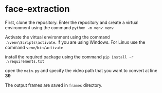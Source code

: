 # face-extraction
First, clone the repository. Enter the repository and create a virtual environment using the command `python -m venv venv`

Activate the virtual environment using the command `.\venv\Scripts\activate`. if you are using Windows. For Linux use the command `venv/bin/activate`

install the required package using the command `pip install -r .\requirements.txt`

open the `main.py` and specify the video path that you want to convert at line **39**

The output frames are saved in `frames` directory.
